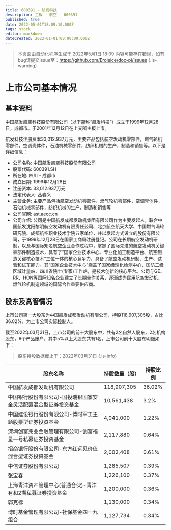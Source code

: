 ```yaml
---
title: 600391 - 航发科技
description: 主板 - 航空 - 600391
published: true
date: 2022-05-01T18:09:10.000Z
tags: stock
editor: markdown
dateCreated: 2022-01-01T00:00:00.000Z
---
```


> 本页面由自动化程序生成于 2022年5月1日 18:09
> 内容可能存在错误，如有bug请提交issue至：https://github.com/Eroleice/doc-pi/issues
{.is-warning}

# 上市公司基本情况

## 基本资料

中国航发航空科技股份有限公司（以下简称“航发科技”）成立于1999年12月28日，成都市。于2001年12月12日在上交所主板上市。

航发科技注册资本33,012.937万元，主要产品包括航空发动机零部件，燃气轮机零部件，空调壳体件，石油机械零部件，纺织机械的生产，制造和销售等。以下是详细信息：

- 公司名称: 中国航发航空科技股份有限公司
- 股票代码: 600391.SH
- 所在地: 四川 - 成都市
- 成立日期: 1999年12月28日
- 注册资本: 33,012.937万元
- 法定代表人: 丛春义
- 主营业务: 主要产品包括航空发动机零部件，燃气轮机零部件，空调壳体件，石油机械零部件，纺织机械的生产，制造和销售等
- 公司官网: ast.aecc.cn
- 公司介绍: 公司是中国航发成都发动机集团有限公司作为主要发起人，联合中国航发沈阳黎明航空发动机有限责任公司、北京航空航天大学、中国燃气涡轮研究院、成都航空职业技术学院五家单位，并以发起方式设立的股份有限公司，于1999年12月28日在国家工商局注册登记。公司在长期航空发动机研制，以及与国际知名航空企业合作过程中，掌握了国际先进的航空发动机关键零部件制造技术，具有了“国家企业技术中心、专业化加工制造平台、航空制造关键核心技术”三位一体的核心竞争力，具备了航空发动机研制、生产、试验和试车能力。其“国家企业技术中心”涵盖了国家级理化检测中心、国防二级区域计量站、四川省院士(专家)工作站，是技术创新的核心平台。公司与GE、RR、HON等国际知名企业建立了长期合作关系，逐渐成为民用航空发动机、燃气轮机制造领域的国际合作重要供应商。


## 股东及高管情况

上市公司第一大股东为中国航发成都发动机有限公司，持股118,907,305股，占比36.02%，为上市公司实际控制人。

截至2022年03月31日，上市公司的前十大股东中，共有2名自然人股东，2名机构股东，6个产品账户，其中5%以上大股东共有1名。上市公司前十大股东明细如下：

> 股东持股数据截止于：2022年03月31日
{.is-info}

| 股东名称 | 持股数量（股） | 持股比例 |
| --- | --- | --- |
| 中国航发成都发动机有限公司 | 118,907,305 | 36.02% |
| 中国银行股份有限公司-国投瑞银国家安全灵活配置混合型证券投资基金 | 10,561,438 | 3.2% |
| 中国建设银行股份有限公司-博时军工主题股票型证券投资基金 | 4,041,000 | 1.22% |
| 深圳创富兆业金融管理有限公司-创富福星一号私募证券投资基金 | 2,117,880 | 0.64% |
| 招商银行股份有限公司-东方红远见价值混合型证券投资基金 | 2,002,408 | 0.61% |
| 中信证券股份有限公司 | 1,285,507 | 0.39% |
| 张宝春 | 1,226,100 | 0.37% |
| 上海青沣资产管理中心(普通合伙)-青沣有和2期私募证券投资基金 | 1,200,000 | 0.36% |
| 郭克标 | 1,130,000 | 0.34% |
| 博时基金管理有限公司-社保基金四一九组合 | 1,127,734 | 0.34% |




